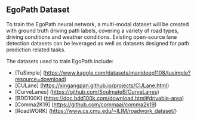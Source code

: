 ## EgoPath Dataset
To train the EgoPath neural network, a multi-modal dataset will be created with ground truth driving path labels, covering a variety of road types, driving conditions and weather conditions. Existing open-source lane detection datasets can be leveraged as well as datasets designed for path prediction related tasks.

The datasets used to train EgoPath include:
- [TuSimple] (https://www.kaggle.com/datasets/manideep1108/tusimple?resource=download)
- [CULane] (https://xingangpan.github.io/projects/CULane.html)
- [CurveLanes] (https://github.com/SoulmateB/CurveLanes)
- [BDD100K] (https://doc.bdd100k.com/download.html#drivable-area)
- [Comma2K19] (https://github.com/commaai/comma2k19)
- [RoadWORK] (https://www.cs.cmu.edu/~ILIM/roadwork_dataset/)

